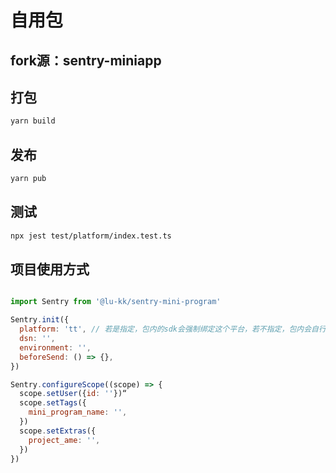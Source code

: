 # 自用包
## fork源：sentry-miniapp

## 打包
```bash
yarn build
```

## 发布
```bash
yarn pub
``` 

## 测试
```bash
npx jest test/platform/index.test.ts
```

## 项目使用方式

```js

import Sentry from '@lu-kk/sentry-mini-program'

Sentry.init({
  platform: 'tt', // 若是指定，包内的sdk会强制绑定这个平台，若不指定，包内会自行判断
  dsn: '',
  environment: '',
  beforeSend: () => {},
})

Sentry.configureScope((scope) => {
  scope.setUser({id: ''})“
  scope.setTags({
    mini_program_name: '',
  })
  scope.setExtras({
    project_ame: '',
  })
})

```
